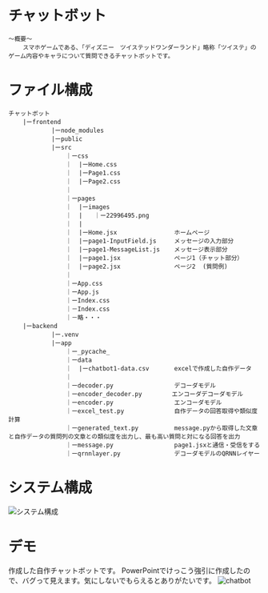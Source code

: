 # チャットボット
    ～概要～
        スマホゲームである、「ディズニー　ツイステッドワンダーランド」略称「ツイステ」のゲーム内容やキャラについて質問できるチャットボットです。

# ファイル構成
    チャットボット
        |ーfrontend
                |ーnode_modules
                |ーpublic
                |ーsrc
                    ｜ーcss
                    ｜  |ーHome.css　　　
                    ｜  |ーPage1.css
                    ｜  |ーPage2.css
                    ｜
                    ｜ーpages
                    ｜  |ーimages
                    ｜  |　　｜ー22996495.png
                    ｜  |
                    ｜  |ーHome.jsx                ホームページ
                    ｜  |ーpage1-InputField.js     メッセージの入力部分
                    ｜  |ーpage1-MessageList.js    メッセージ表示部分
                    ｜  |ーpage1.jsx               ページ1（チャット部分）
                    ｜  |ーpage2.jsx               ページ2  (質問例)
                    ｜
                    ｜ーApp.css
                    ｜ーApp.js
                    ｜ーIndex.css
                    ｜－Index.css
                    ｜－略・・・
        |ーbackend
                |ー.venv
                |ーapp
                    ｜ー_pycache_
                    ｜ーdata
                    ｜  |ーchatbot1-data.csv       excelで作成した自作データ
                    ｜  
                    ｜ーdecoder.py                 デコーダモデル
                    ｜ーencoder_decoder.py　　　　　エンコーダデコーダモデル
                    ｜ーencoder.py                 エンコーダモデル
                    ｜ーexcel_test.py              自作データの回答取得や類似度計算
                    ｜ーgenerated_text.py          message.pyから取得した文章と自作データの質問列の文章との類似度を出力し、最も高い質問と対になる回答を出力
                    ｜ーmessage.py                 page1.jsxと通信・受信をする
                    ｜ーqrnnlayer.py               デコーダモデルのQRNNレイヤー


# システム構成
![システム構成](https://github.com/user-attachments/assets/a5518c83-56cf-4a4d-b996-540691d57877)

# デモ
作成した自作チャットボットです。
PowerPointでけっこう強引に作成したので、バグって見えます。気にしないでもらえるとありがたいです。
![chatbot](https://github.com/user-attachments/assets/5e9a4548-dc43-4eac-b59b-cf050e4939fa)
